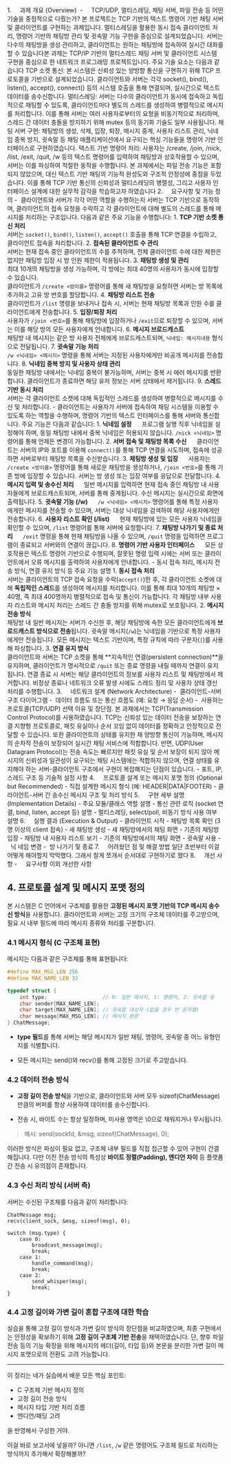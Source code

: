 1.     과제 개요 (Overview)
	 -     TCP/UDP, 멀티스레딩, 채팅 서버, 파일 전송 등 어떤 기술을 중점적으로 다뤘는가?
		본 프로젝트는 TCP 기반의 텍스트 명령어 기반 채팅 서버 및 클라이언트를 구현하는 과제입니다. 멀티스레딩을 활용한 동시 접속 클라이언트 처리, 명령어 기반의 채팅방 관리 및 귓속말 기능 구현을 중심으로 설계되었습니다. 서버는 다수의 채팅방을 생성∙관리하고, 클라이언트는 원하는 채팅방에 접속하여 실시간 대화를 할 수 있습니다본 과제는 TCP/IP 기반의 멀티스레드 채팅 서버 및 클라이언트 시스템 구현을 중심으로 한 네트워크 프로그래밍 프로젝트입니다. 주요 기술 요소는 다음과 같습니다
		TCP 소켓 통신: 본 시스템은 신뢰성 있는 양방향 통신을 구현하기 위해 TCP 프로토콜을 기반으로 설계되었습니다. 클라이언트와 서버는 각각 socket(), bind(), listen(), accept(), connect() 등의 시스템 호출을 통해 연결되며, 실시간으로 텍스트 데이터를 송수신합니다.
		멀티스레딩: 서버는 다수의 클라이언트가 동시에 접속하고 독립적으로 채팅할 수 있도록, 클라이언트마다 별도의 스레드를 생성하여 병렬적으로 메시지를 처리합니다. 이를 통해 서버는 여러 사용자로부터의 요청을 비동기적으로 처리하며, 스레드 간 데이터 충돌을 방지하기 위해 mutex 등의 동기화 기술도 일부 사용됩니다.
		채팅 서버 구현: 채팅방의 생성, 삭제, 입장, 퇴장, 메시지 중계, 사용자 리스트 관리, 닉네임 중복 방지, 귓속말 등 채팅 애플리케이션에서 요구되는 핵심 기능들을 명령어 기반 인터페이스로 구현하였습니다.
		텍스트 기반 명령어 처리: 사용자는 /create, /join, /nick, /list, /exit, /quit, /w 등의 텍스트 명령어를 입력하여 채팅방과 상호작용할 수 있으며, 서버는 이를 파싱하여 적절한 동작을 수행합니다.
		본 과제에서는 파일 전송 기능은 포함되지 않았으며, 대신 텍스트 기반 채팅의 기능적 완성도와 구조적 안정성에 중점을 두었습니다. 이를 통해 TCP 기반 통신의 신뢰성과 멀티스레딩의 병렬성, 그리고 사용자 인터페이스 설계에 대한 실무적 감각을 학습하고자 하였습니다
2.     요구사항 및 기능 정의
	-  클라이언트와 서버가 각각 어떤 역할을 수행하는지
		서버는 TCP 기반으로 동작하며, 클라이언트의 접속 요청을 수락하고 각 클라이언트에 대해 별도의 스레드를 통해 메시지를 처리하는 구조입니다. 다음과 같은 주요 기능을 수행합니다:
		1. **TCP 기반 소켓 통신 처리**  
		   서버는 `socket()`, `bind()`, `listen()`, `accept()` 호출을 통해 TCP 연결을 수립하고, 클라이언트 접속을 처리합니다.
		2. **접속된 클라이언트 수 관리**  
		   서버는 현재 접속 중인 클라이언트의 수를 추적하며, 전체 클라이언트 수에 대한 제한은 없지만 채팅방 입장 시 방 인원 제한이 적용됩니다.
		3. **채팅방 생성 및 관리**  
		   최대 10개의 채팅방을 생성 가능하며, 각 방에는 최대 40명의 사용자가 동시에 입장할 수 있습니다.  
		   클라이언트가 `/create <방이름>` 명령어를 통해 새 채팅방을 요청하면 서버는 방 목록에 추가하고 고유 방 번호를 할당합니다.
		4. **채팅방 리스트 전송**  
		   클라이언트가 `/list` 명령을 보내거나 접속 시, 서버는 현재 채팅방 목록과 인원 수를 클라이언트에게 전송합니다.
		5. **입장/퇴장 처리**  
		   사용자가 `/join <번호>`를 통해 채팅방에 입장하거나 `/exit`으로 퇴장할 수 있으며, 서버는 이를 해당 방의 모든 사용자에게 안내합니다.
		6. **메시지 브로드캐스트**  
		   채팅방 내 메시지는 같은 방 사용자 전체에게 브로드캐스트되며, `닉네임: 메시지내용` 형식으로 전달됩니다.
		7. **귓속말 기능 처리**  
		   `/w <닉네임> <메시지>` 명령을 통해 서버는 지정된 사용자에게만 비공개 메시지를 전송합니다.
		8. **닉네임 중복 방지 및 사용자 상태 관리**  
		   동일한 채팅방 내에서는 닉네임 중복이 불가능하며, 서버는 중복 시 에러 메시지를 반환합니다. 클라이언트가 종료하면 해당 유저 정보는 서버 상태에서 제거됩니다.
		9. **스레드 기반 동시 처리**  
		   서버는 각 클라이언트 소켓에 대해 독립적인 스레드를 생성하여 병렬적으로 메시지를 수신 및 처리합니다.
	-  클라이언트는 사용자가 서버에 접속하여 채팅 시스템을 이용할 수 있도록 하는 역할을 수행하며, 명령어 기반의 텍스트 인터페이스를 통해 서버와 통신합니다. 주요 기능은 다음과 같습니다:
		1. **닉네임 설정**  
		   프로그램 실행 직후 닉네임을 설정해야 하며, 동일 채팅방 내에서 중복 닉네임은 허용되지 않습니다. `/nick <닉네임>` 명령어를 통해 언제든 변경이 가능합니다.
		2. **서버 접속 및 채팅방 목록 수신**  
		   클라이언트는 서버의 IP와 포트를 이용해 `connect()`를 통해 TCP 연결을 시도하며, 접속에 성공하면 서버로부터 채팅방 목록을 수신받습니다.
		3. **채팅방 생성 및 입장**  
		   사용자는 `/create <방이름>` 명령어를 통해 새로운 채팅방을 생성하거나, `/join <번호>`를 통해 기존 방에 입장할 수 있습니다. 서버는 방 생성 또는 입장 여부를 응답으로 전달합니다.
		4. **메시지 입력 및 송수신 처리**  
		   일반 메시지를 입력하면 현재 접속 중인 채팅방 내 사용자들에게 브로드캐스트되며, 서버를 통해 중계됩니다. 수신 메시지는 실시간으로 화면에 출력됩니다.
		5. **귓속말 기능 (/w)**  
		   `/w <닉네임> <메시지>` 명령어를 통해 특정 사용자에게만 메시지를 전송할 수 있으며, 서버는 대상 닉네임을 검색하여 해당 사용자에게만 전송합니다.
		6. **사용자 리스트 확인 (/list)**  
		   현재 채팅방에 있는 모든 사용자 닉네임을 확인할 수 있으며, `/list` 명령어를 통해 서버에 요청합니다.
		7. **채팅방 나가기 및 종료 처리**  
		   `/exit` 명령을 통해 현재 채팅방을 나올 수 있으며, `/quit` 명령을 입력하면 프로그램이 종료되고 서버와의 연결이 끊깁니다.
		8. **명령어 기반 사용자 인터페이스**  
		   모든 상호작용은 텍스트 명령어 기반으로 수행되며, 잘못된 명령 입력 시에는 서버 또는 클라이언트에서 오류 메시지를 출력하여 사용자에게 안내합니다.
	- 동시 접속 처리, 메시지 전송 방식, 연결 유지 방식 등 주요 기능 설명
		1. **동시 접속 처리**  
		   서버는 클라이언트의 TCP 접속 요청을 수락(`accept()`)한 후, 각 클라이언트 소켓에 대해 **독립적인 스레드**를 생성하여 메시지를 처리합니다. 이를 통해 최대 10개의 채팅방 × 40명, 즉 최대 400명까지 병렬적으로 접속 및 통신이 가능합니다. 각 채팅방 내부 사용자 리스트와 메시지 처리는 스레드 간 충돌 방지를 위해 mutex로 보호됩니다.
		2. **메시지 전송 방식**  
		   채팅방 내 일반 메시지는 서버가 수신한 후, 해당 채팅방에 속한 모든 클라이언트에게 **브로드캐스트 방식으로 전송**됩니다. 귓속말 메시지(`/w`)는 닉네임을 기반으로 특정 사용자에게만 전송됩니다. 모든 메시지는 텍스트 기반이며, 특정 규칙에 따라 구분자(`|`)를 사용해 파싱합니다.
		3. **연결 유지 방식**  
		   클라이언트와 서버는 TCP 소켓을 통해 **지속적인 연결(persistent connection)**을 유지하며, 클라이언트가 명시적으로 `/quit` 또는 종료 명령을 내릴 때까지 연결이 유지됩니다. 연결 종료 시 서버는 해당 클라이언트의 정보를 사용자 리스트 및 채팅방에서 제거합니다. 비정상 종료나 네트워크 오류 발생 시에도 스레드 정리 및 사용자 상태 갱신 처리를 수행합니다.
3.     네트워크 설계 (Network Architecture)
	-  클라이언트-서버 구조 다이어그램
	-  데이터 흐름도 또는 통신 흐름도 (예: 요청 → 응답 순서)
	-  사용하는 프로토콜(TCP/UDP) 선택 이유 및 장단점.
		본 과제에서는 TCP(Transmission Control Protocol)를 사용하였습니다. TCP는 신뢰성 있는 데이터 전송을 보장하는 연결 지향형 프로토콜로, 패킷 유실이나 순서 꼬임 없이 데이터를 정확하고 안정적으로 전달할 수 있습니다. 또한 클라이언트의 상태를 유지한 채 양방향 통신이 가능하며, 메시지의 순차적 전송이 보장되어 실시간 채팅 서비스에 적합합니다. 반면, UDP(User Datagram Protocol)는 전송 속도는 빠르지만 패킷 유실 및 순서 보장이 되지 않아 메시지의 신뢰성과 일관성이 요구되는 채팅 시스템에는 적합하지 않으며, 연결 상태를 유지해야 하는 서버-클라이언트 구조에서 구현이 복잡해지는 단점이 있습니다.
	- 포트, IP, 스레드 구조 등 기술적 설정 사항
4.     프로토콜 설계 또는 메시지 포맷 정의 (Optional but Recommended)
	- 직접 설계한 메시지 형식 (예: HEADER|DATA|FOOTER)
	- 클라이언트-서버 간 송수신 메시지 구조 및 처리 방식
5.     구현 세부 설명 (Implementation Details)
	- 주요 모듈/클래스 역할 설명
	- 통신 관련 로직 (socket 연결, bind, listen, accept 등) 설명
	- 멀티스레딩, select/poll, 비동기 방식 사용 여부 설명
6.     실행 결과 (Execution & Output)
	- 클라이언트 시작
	- 채팅방 목록 확인 (3명 이상의 client 접속)
	- 새 채팅방 생성
	- 새 채팅방에서의 채팅 화면
	- 기존의 채팅방 입장
	- 채팅방 내 사용자 리스트 보기
	- 기존의 채팅방에서의 채팅 화면
	- 귓속말 사용
	-  닉 네임 변경
	-  방 나가기 및 종료
7.     어려웠던 점 및 해결 방법
	일단 초반부터 이걸 어떻게 해야할지 막막했다. 그래서 잘게 쪼개서 순서대로 구현하기로 했다
8.     개선 사항
	-     요구사항 이외 개선한 사항




## 4. 프로토콜 설계 및 메시지 포맷 정의

본 시스템은 C 언어에서 구조체를 활용한 **고정된 메시지 포맷 기반의 TCP 메시지 송수신 방식**을 사용합니다. 클라이언트와 서버는 고정 크기의 구조체 데이터를 주고받으며, 필요 시 내부 필드에 따라 메시지 종류와 처리를 구분합니다. 

### 4.1 메시지 형식 (C 구조체 표현)

메시지는 다음과 같은 구조체를 통해 표현됩니다:

```c
#define MAX_MSG_LEN 256
#define MAX_NAME_LEN 32

typedef struct {
    int type;                  // 0: 일반 메시지, 1: 명령어, 2: 귓속말 등
    char sender[MAX_NAME_LEN];
    char target[MAX_NAME_LEN]; // 귓속말 대상자 (없을 경우 빈 문자열)
    char message[MAX_MSG_LEN]; // 메시지 본문
} ChatMessage;
````

- **type 필드**를 통해 서버는 해당 메시지가 일반 채팅, 명령어, 귓속말 중 어느 유형인지를 식별합니다.
    
- 모든 메시지는 send()와 recv()를 통해 고정된 크기로 주고받습니다.
    

  

### **4.2 데이터 전송 방식**

- **고정 길이 전송 방식**을 기반으로, 클라이언트와 서버 모두 sizeof(ChatMessage) 만큼의 버퍼를 항상 사용하여 데이터를 송수신합니다.
    
- 전송 시, 바이트 수는 항상 일정하며, 미사용 영역은 \\0으로 채워지거나 무시됩니다.
    

  

> 예시: send(sockfd, &msg, sizeof(ChatMessage), 0);

  

이러한 방식은 파싱이 필요 없고, 구조체 내부 필드를 직접 접근할 수 있어 구현이 간결해집니다. 다만 이진 전송 방식의 특성상 **바이트 정렬(Padding), 엔디언 차이** 등 플랫폼 간 전송 시 유의점이 존재합니다.

  

### **4.3 수신 처리 방식 (서버 측)**

  

서버는 수신된 구조체를 다음과 같이 처리합니다:

```
ChatMessage msg;
recv(client_sock, &msg, sizeof(msg), 0);

switch (msg.type) {
    case 0:
        broadcast_message(msg);
        break;
    case 1:
        handle_command(msg);
        break;
    case 2:
        send_whisper(msg);
        break;
}
```

### **4.4 고정 길이와 가변 길이 혼합 구조에 대한 학습**

  

실습을 통해 고정 길이 방식과 가변 길이 방식의 장단점을 비교하였으며, 최종 구현에서는 안정성을 확보하기 위해 **고정 길이 구조체 기반 전송**을 채택하였습니다. 단, 향후 파일 전송 등의 기능 확장을 위해 메시지의 헤더(길이, 타입 등)와 본문을 분리한 가변 길이 메시지 포맷으로의 전환도 고려 가능합니다.

---

이 정리는 네가 실습에서 배운 모든 핵심 포인트:

- C 구조체 기반 메시지 정의  
- 고정 길이 전송 방식  
- 메시지 타입 기반 처리 흐름  
- 엔디언/패딩 고려

을 반영해서 구성한 거야.

이걸 바로 보고서에 넣을까? 아니면 `/list`, `/w` 같은 명령어도 구조체 필드로 처리하는 방식까지 추가해서 확장해볼까?
